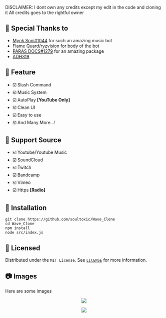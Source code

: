 DISCLAIMER: I dont own any credits except my edit in the code and cloning it All credits goes to the rightful owner

## 💖 Special Thanks to
- [Mynk Soni#1044](https://github.com/nottmayank) for such an amazing music bot
- [Flame Quard/ryzvision](https://github.com/ryzvision/) for body of the bot
- [PARAS DOCS#1279](https://github.com/parasop) for an amazing package
- [ADH319](https://github.com/adh319)

## 📢 Feature
- ☑️ Slash Command
- ☑️ Music System
- ☑️ AutoPlay **[YouTube Only]**
- ☑️ Clean UI
- ☑️ Easy to use
- ☑️ And Many More...!

## 🎵 Support Source
- ☑️ Youtube/Youtube Music
- ☑️ SoundCloud
- ☑️ Twitch
- ☑️ Bandcamp
- ☑️ Vimeo
- ☑️ Https **[Radio]**

## 📝 Installation

```
git clone https://github.com/soultoxic/Wave_Clone
cd Wave_Clone
npm install
node src/index.js

```

## 🔐 Licensed

Distributed under the `MIT License`. See [`LICENSE`](https://github.com/soultoxic/Wave_Clone/blob/main/LICENCE) for more information.

## 📷 Images

Here are some images 
<p align="center">
<img src="https://media.discordapp.net/attachments/995229837386059816/1097483649772965949/image.png"/>
</p>

<p align="center">
<img src="https://media.discordapp.net/attachments/995229837386059816/1097489596897566871/image.png?width=617&height=415"/>
</p>
